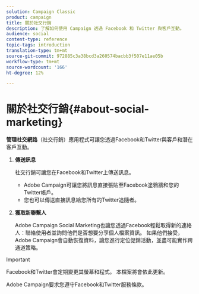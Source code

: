 ```yaml
---
solution: Campaign Classic
product: campaign
title: 關於社交行銷
description: 了解如何使用 Campaign 透過 Facebook 和 Twitter 與客戶互動。
audience: social
content-type: reference
topic-tags: introduction
translation-type: tm+mt
source-git-commit: 972885c3a38bcd3a260574bacbb3f507e11ae05b
workflow-type: tm+mt
source-wordcount: '166'
ht-degree: 12%

---
```



# 關於社交行銷{#about-social-marketing}

**管理社交網路**（社交行銷）應用程式可讓您透過Facebook和Twitter與客戶和潛在客戶互動。

1. **傳送訊息**

   社交行銷可讓您在Facebook和Twitter上傳送訊息。

   * Adobe Campaign可讓您將訊息直接張貼至Facebook塗鴉牆和您的Twitter帳戶。
   * 您也可以傳送直接訊息給您所有的Twitter追隨者。

1. **獲取新聯繫人**

   Adobe Campaign Social Marketing也讓您透過Facebook輕鬆取得新的連絡人：聯絡使用者並詢問他們是否想要分享個人檔案資訊。 如果他們接受，Adobe Campaign會自動恢復資料，讓您進行定位促銷活動，並盡可能實作跨通道策略。

>[!IMPORTANT]
>
>Facebook和Twitter會定期變更其螢幕和程式。 本檔案將會依此更新。
>
>Adobe Campaign要求您遵守Facebook和Twitter服務條款。
